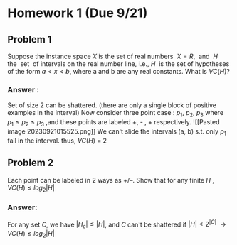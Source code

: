 # Homework 1 (Due 9/21)
## Problem 1
Suppose the instance space $X$ is the set of real numbers  $X = R$,  and  $H$  the  set  of intervals on the real number line, i.e., $H$  is the set of hypotheses of the form $a < x < b$, where a and b are any real constants. What is $VC(H)$?

### Answer :
Set of size 2 can be shattered. (there are only a single block of positive examples in the interval)
Now consider three point case : $p_1,\ p_2,\ p_3$ where $p_1\le p_2\le p_3$ ,and these points are labeled +, - , + respectively.
![[Pasted image 20230921015525.png]]
We can't slide the intervals (a, b) s.t. only $p_1$ fall in the interval. thus, $VC(H)$ = 2

## Problem 2
Each point can be labeled in 2 ways as +/–. Show that for any finite $H$ , $VC(H) \le log_2 |H|$

### Answer:

For any set $C$, we have $|H_c| \le |H|$, and $C$ can't be shattered if $|H|<2^{|C|}$ $\to VC(H) \le log_2 |H|$

